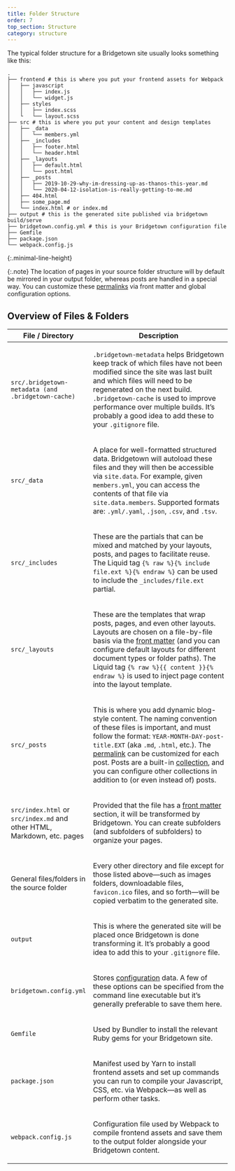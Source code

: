 ```yaml
---
title: Folder Structure
order: 7
top_section: Structure
category: structure
---
```


The typical folder structure for a Bridgetown site usually looks something like this:

```shell
.
├── frontend # this is where you put your frontend assets for Webpack
│   ├── javascript
│   │   ├── index.js
│   │   └── widget.js
│   ├── styles
│   │   ├── index.scss
│   └   └── layout.scss
├── src # this is where you put your content and design templates
│   ├── _data
│   │   └── members.yml
│   ├── _includes
│   │   ├── footer.html
│   │   └── header.html
│   ├── _layouts
│   │   ├── default.html
│   │   └── post.html
│   ├── _posts
│   │   ├── 2019-10-29-why-im-dressing-up-as-thanos-this-year.md
│   │   └── 2020-04-12-isolation-is-really-getting-to-me.md
│   ├── 404.html
│   ├── some_page.md
│   └── index.html # or index.md
├── output # this is the generated site published via bridgetown build/serve
├── bridgetown.config.yml # this is your Bridgetown configuration file
├── Gemfile
├── package.json
└── webpack.config.js
```
{:.minimal-line-height}

{:.note}
The location of pages in your source folder structure will by default be mirrored in your output folder, whereas posts are handled in a special way. You can customize these <a href="/docs/structure/permalinks/">permalinks</a> via front matter and global configuration options.

## Overview of Files & Folders

<table>
  <thead>
    <tr>
      <th style="width:25%">File / Directory</th>
      <th>Description</th>
    </tr>
  </thead>
  <tbody>
    <tr>
      <td>
        <p><code>src/.bridgetown-metadata (and .bridgetown-cache)</code></p>
      </td>
      <td>
        <p>
          <code>.bridgetown-metadata</code> helps Bridgetown keep track of which files have not been modified since the site was last built and which files will need to be regenerated on the next build. <code>.bridgetown-cache</code> is used to improve performance over multiple builds. It’s probably a good idea to add these to your <code>.gitignore</code> file.
        </p>
      </td>
    </tr>
    <tr>
      <td>
        <p><code>src/_data</code></p>
      </td>
      <td>
        <p>
          A place for well-formatted structured data. Bridgetown will autoload these files and they will then be accessible via <code>site.data</code>. For example, given <code>members.yml</code>, you can access the contents of that file via <code>site.data.members</code>. Supported formats are: <code>.yml/.yaml</code>, <code>.json</code>, <code>.csv</code>, and <code>.tsv</code>.
        </p>
      </td>
    </tr>
    <tr>
      <td>
        <p><code>src/_includes</code></p>
      </td>
      <td>
        <p>
          These are the partials that can be mixed and matched by your layouts, posts, and pages to facilitate reuse. The Liquid tag <code>{% raw %}{% include file.ext %}{% endraw %}</code> can be used to include the <code>_includes/file.ext</code> partial.
        </p>
      </td>
    </tr>
    <tr>
      <td>
        <p><code>src/_layouts</code></p>
      </td>
      <td>
        <p>
          These are the templates that wrap posts, pages, and even other layouts. Layouts are chosen on a file-by-file basis via the <a href="/docs/front-matter/">front matter</a> (and you can configure default layouts for different document types or folder paths). The Liquid tag <code>{% raw %}{{ content }}{% endraw %}</code> is used to inject page content into the layout template.
        </p>
      </td>
    </tr>
    <tr>
      <td>
        <p><code>src/_posts</code></p>
      </td>
      <td>
        <p>
          This is where you add dynamic blog-style content. The naming convention of these files is important, and must follow the <nobr>format: <code>YEAR-MONTH-DAY-post-title.EXT</code></nobr> (aka <code>.md</code>, <code>.html</code>, etc.). The <a href="/docs/structure/permalinks/">permalink</a> can be customized for each post. Posts are a built-in <a href="/docs/collections">collection</a>, and you can configure other collections in addition to (or even instead of) posts.
        </p>
      </td>
    </tr>
    <tr>
      <td>
        <p><code>src/index.html</code> or <code>src/index.md</code> and other HTML,
        Markdown, etc. pages</p>
      </td>
      <td>
        <p>
          Provided that the file has a <a href="/docs/front-matter/">front matter</a> section, it will be transformed by Bridgetown. You can create subfolders (and subfolders of subfolders) to organize your pages.
        </p>
      </td>
    </tr>
    <tr>
      <td>
        <p>General files/folders in the source folder</p>
      </td>
      <td>
        <p>
          Every other directory and file except for those listed above—such as images folders, downloadable files, <code>favicon.ico</code> files, and so forth—will be copied verbatim to the generated site.
        </p>
      </td>
    </tr>
    <tr>
      <td>
        <p><code>output</code></p>
      </td>
      <td>
        <p>
          This is where the generated site will be placed once Bridgetown is done transforming it. It’s probably a good idea to add this to your <code>.gitignore</code> file.
        </p>
      </td>
    </tr>
    <tr>
      <td>
        <p><code>bridgetown.config.yml</code></p>
      </td>
      <td>
        <p>
          Stores <a href="/docs/configuration/">configuration</a> data. A few of these options can be specified from the command line executable but it’s generally preferable to save them here.
        </p>
      </td>
    </tr>
    <tr>
      <td>
        <p><code>Gemfile</code></p>
      </td>
      <td>
        <p>
          Used by Bundler to install the relevant Ruby gems for your Bridgetown site.
        </p>
      </td>
    </tr>
    <tr>
      <td>
        <p><code>package.json</code></p>
      </td>
      <td>
        <p>
          Manifest used by Yarn to install frontend assets and set up commands you can run to compile your Javascript, CSS, etc. via Webpack—as well as perform other tasks.
        </p>
      </td>
    </tr>
    <tr>
      <td>
        <p><code>webpack.config.js</code></p>
      </td>
      <td>
        <p>
          Configuration file used by Webpack to compile frontend assets and save them to the output folder alongside your Bridgetown content.
        </p>
      </td>
    </tr>
  </tbody>
</table>
